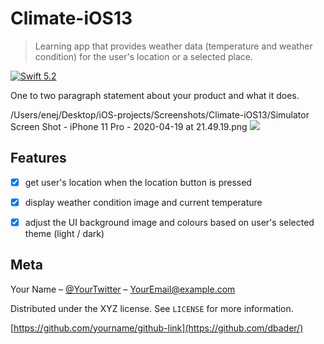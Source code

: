 # Climate-iOS13

> Learning app that provides weather data (temperature and weather condition) for the user's location or a selected place.

[![Swift 5.2][swift-image]][swift-url]

One to two paragraph statement about your product and what it does.

/Users/enej/Desktop/iOS-projects/Screenshots/Climate-iOS13/Simulator Screen Shot - iPhone 11 Pro - 2020-04-19 at 21.49.19.png
![](header.png)

## Features

- [x] get user's location when the location button is pressed
- [x] display weather condition image and current temperature
- [x] adjust the UI background image and colours based on user's selected theme (light / dark)


## Meta

Your Name – [@YourTwitter](https://twitter.com/dbader_org) – YourEmail@example.com

Distributed under the XYZ license. See ``LICENSE`` for more information.

[https://github.com/yourname/github-link](https://github.com/dbader/)

[swift-image]:https://img.shields.io/badge/swift-3.0-orange.svg
[swift-url]: https://swift.org/
[license-image]: https://img.shields.io/badge/License-MIT-blue.svg
[license-url]: LICENSE
[travis-image]: https://img.shields.io/travis/dbader/node-datadog-metrics/master.svg?style=flat-square
[travis-url]: https://travis-ci.org/dbader/node-datadog-metrics
[codebeat-image]: https://codebeat.co/badges/c19b47ea-2f9d-45df-8458-b2d952fe9dad
[codebeat-url]: https://codebeat.co/projects/github-com-vsouza-awesomeios-com

